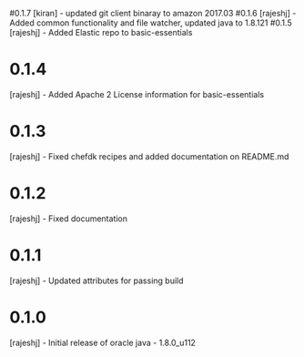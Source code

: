 #0.1.7
[kiran] - updated git client binaray to amazon 2017.03
#0.1.6
[rajeshj] - Added common functionality and file watcher, updated java to 1.8.121
#0.1.5
[rajeshj] - Added Elastic repo to basic-essentials
# 0.1.4
[rajeshj] - Added Apache 2 License information for basic-essentials
# 0.1.3
[rajeshj] - Fixed chefdk recipes and added documentation on README.md
# 0.1.2
[rajeshj] - Fixed documentation
# 0.1.1
[rajeshj] - Updated attributes for passing build
# 0.1.0
[rajeshj] - Initial release of oracle java - 1.8.0_u112
